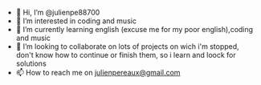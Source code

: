 - 👋 Hi, I’m @julienpe88700
- 👀 I’m interested in coding and music
- 🌱 I’m currently learning english (excuse me for my poor english),coding and music
- 💞️ I’m looking to collaborate on lots of projects on wich i'm stopped, don't know how to continue or finish them, so i learn and loock for solutions
- 📫 How to reach me on julienpereaux@gmail.com

<!---
julienpe88700/julienpe88700 is a ✨ special ✨ repository because its `README.md` (this file) appears on your GitHub profile.
You can click the Preview link to take a look at your changes.
--->
